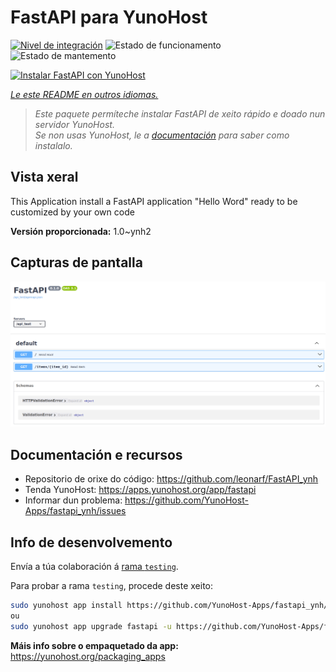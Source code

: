 <!--
NOTA: Este README foi creado automáticamente por <https://github.com/YunoHost/apps/tree/master/tools/readme_generator>
NON debe editarse manualmente.
-->

# FastAPI para YunoHost

[![Nivel de integración](https://dash.yunohost.org/integration/fastapi.svg)](https://ci-apps.yunohost.org/ci/apps/fastapi/) ![Estado de funcionamento](https://ci-apps.yunohost.org/ci/badges/fastapi.status.svg) ![Estado de mantemento](https://ci-apps.yunohost.org/ci/badges/fastapi.maintain.svg)

[![Instalar FastAPI con YunoHost](https://install-app.yunohost.org/install-with-yunohost.svg)](https://install-app.yunohost.org/?app=fastapi)

*[Le este README en outros idiomas.](./ALL_README.md)*

> *Este paquete permíteche instalar FastAPI de xeito rápido e doado nun servidor YunoHost.*  
> *Se non usas YunoHost, le a [documentación](https://yunohost.org/install) para saber como instalalo.*

## Vista xeral

This Application install a FastAPI application "Hello Word" ready to be customized by your own code

**Versión proporcionada:** 1.0~ynh2

## Capturas de pantalla

![Captura de pantalla de FastAPI](./doc/screenshots/screenshot.png)

## Documentación e recursos

- Repositorio de orixe do código: <https://github.com/leonarf/FastAPI_ynh>
- Tenda YunoHost: <https://apps.yunohost.org/app/fastapi>
- Informar dun problema: <https://github.com/YunoHost-Apps/fastapi_ynh/issues>

## Info de desenvolvemento

Envía a túa colaboración á [rama `testing`](https://github.com/YunoHost-Apps/fastapi_ynh/tree/testing).

Para probar a rama `testing`, procede deste xeito:

```bash
sudo yunohost app install https://github.com/YunoHost-Apps/fastapi_ynh/tree/testing --debug
ou
sudo yunohost app upgrade fastapi -u https://github.com/YunoHost-Apps/fastapi_ynh/tree/testing --debug
```

**Máis info sobre o empaquetado da app:** <https://yunohost.org/packaging_apps>
